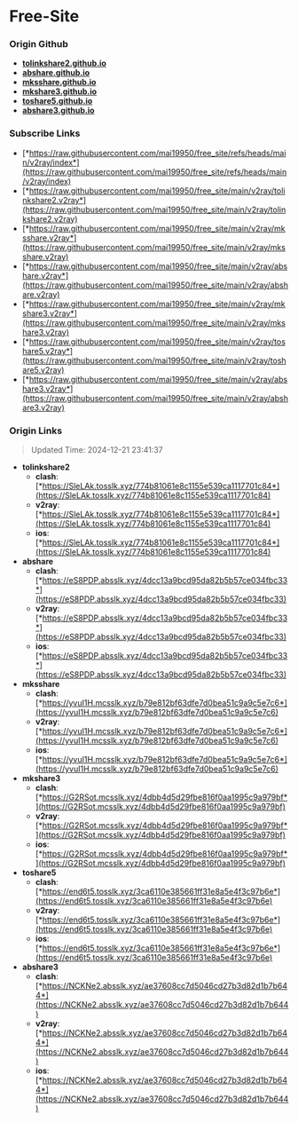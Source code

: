 # Free-Site

### Origin Github

- [**tolinkshare2.github.io**](https://github.com/tolinkshare2/tolinkshare2.github.io)
- [**abshare.github.io**](https://github.com/abshare/abshare.github.io)
- [**mksshare.github.io**](https://github.com/mksshare/mksshare.github.io)
- [**mkshare3.github.io**](https://github.com/mkshare3/mkshare3.github.io)
- [**toshare5.github.io**](https://github.com/toshare5/toshare5.github.io)
- [**abshare3.github.io**](https://github.com/abshare3/abshare3.github.io)

### Subscribe Links

- [*https://raw.githubusercontent.com/mai19950/free_site/refs/heads/main/v2ray/index*](https://raw.githubusercontent.com/mai19950/free_site/refs/heads/main/v2ray/index)
- [*https://raw.githubusercontent.com/mai19950/free_site/main/v2ray/tolinkshare2.v2ray*](https://raw.githubusercontent.com/mai19950/free_site/main/v2ray/tolinkshare2.v2ray)
- [*https://raw.githubusercontent.com/mai19950/free_site/main/v2ray/mksshare.v2ray*](https://raw.githubusercontent.com/mai19950/free_site/main/v2ray/mksshare.v2ray)
- [*https://raw.githubusercontent.com/mai19950/free_site/main/v2ray/abshare.v2ray*](https://raw.githubusercontent.com/mai19950/free_site/main/v2ray/abshare.v2ray)
- [*https://raw.githubusercontent.com/mai19950/free_site/main/v2ray/mkshare3.v2ray*](https://raw.githubusercontent.com/mai19950/free_site/main/v2ray/mkshare3.v2ray)
- [*https://raw.githubusercontent.com/mai19950/free_site/main/v2ray/toshare5.v2ray*](https://raw.githubusercontent.com/mai19950/free_site/main/v2ray/toshare5.v2ray)
- [*https://raw.githubusercontent.com/mai19950/free_site/main/v2ray/abshare3.v2ray*](https://raw.githubusercontent.com/mai19950/free_site/main/v2ray/abshare3.v2ray)

### Origin Links

> Updated Time: 2024-12-21 23:41:37

- **tolinkshare2**
  - **clash**: [*https://SleLAk.tosslk.xyz/774b81061e8c1155e539ca1117701c84*](https://SleLAk.tosslk.xyz/774b81061e8c1155e539ca1117701c84)
  - **v2ray**: [*https://SleLAk.tosslk.xyz/774b81061e8c1155e539ca1117701c84*](https://SleLAk.tosslk.xyz/774b81061e8c1155e539ca1117701c84)
  - **ios**: [*https://SleLAk.tosslk.xyz/774b81061e8c1155e539ca1117701c84*](https://SleLAk.tosslk.xyz/774b81061e8c1155e539ca1117701c84)
- **abshare**
  - **clash**: [*https://eS8PDP.absslk.xyz/4dcc13a9bcd95da82b5b57ce034fbc33*](https://eS8PDP.absslk.xyz/4dcc13a9bcd95da82b5b57ce034fbc33)
  - **v2ray**: [*https://eS8PDP.absslk.xyz/4dcc13a9bcd95da82b5b57ce034fbc33*](https://eS8PDP.absslk.xyz/4dcc13a9bcd95da82b5b57ce034fbc33)
  - **ios**: [*https://eS8PDP.absslk.xyz/4dcc13a9bcd95da82b5b57ce034fbc33*](https://eS8PDP.absslk.xyz/4dcc13a9bcd95da82b5b57ce034fbc33)
- **mksshare**
  - **clash**: [*https://yvuI1H.mcsslk.xyz/b79e812bf63dfe7d0bea51c9a9c5e7c6*](https://yvuI1H.mcsslk.xyz/b79e812bf63dfe7d0bea51c9a9c5e7c6)
  - **v2ray**: [*https://yvuI1H.mcsslk.xyz/b79e812bf63dfe7d0bea51c9a9c5e7c6*](https://yvuI1H.mcsslk.xyz/b79e812bf63dfe7d0bea51c9a9c5e7c6)
  - **ios**: [*https://yvuI1H.mcsslk.xyz/b79e812bf63dfe7d0bea51c9a9c5e7c6*](https://yvuI1H.mcsslk.xyz/b79e812bf63dfe7d0bea51c9a9c5e7c6)
- **mkshare3**
  - **clash**: [*https://G2RSot.mcsslk.xyz/4dbb4d5d29fbe816f0aa1995c9a979bf*](https://G2RSot.mcsslk.xyz/4dbb4d5d29fbe816f0aa1995c9a979bf)
  - **v2ray**: [*https://G2RSot.mcsslk.xyz/4dbb4d5d29fbe816f0aa1995c9a979bf*](https://G2RSot.mcsslk.xyz/4dbb4d5d29fbe816f0aa1995c9a979bf)
  - **ios**: [*https://G2RSot.mcsslk.xyz/4dbb4d5d29fbe816f0aa1995c9a979bf*](https://G2RSot.mcsslk.xyz/4dbb4d5d29fbe816f0aa1995c9a979bf)
- **toshare5**
  - **clash**: [*https://end6t5.tosslk.xyz/3ca6110e385661ff31e8a5e4f3c97b6e*](https://end6t5.tosslk.xyz/3ca6110e385661ff31e8a5e4f3c97b6e)
  - **v2ray**: [*https://end6t5.tosslk.xyz/3ca6110e385661ff31e8a5e4f3c97b6e*](https://end6t5.tosslk.xyz/3ca6110e385661ff31e8a5e4f3c97b6e)
  - **ios**: [*https://end6t5.tosslk.xyz/3ca6110e385661ff31e8a5e4f3c97b6e*](https://end6t5.tosslk.xyz/3ca6110e385661ff31e8a5e4f3c97b6e)
- **abshare3**
  - **clash**: [*https://NCKNe2.absslk.xyz/ae37608cc7d5046cd27b3d82d1b7b644*](https://NCKNe2.absslk.xyz/ae37608cc7d5046cd27b3d82d1b7b644)
  - **v2ray**: [*https://NCKNe2.absslk.xyz/ae37608cc7d5046cd27b3d82d1b7b644*](https://NCKNe2.absslk.xyz/ae37608cc7d5046cd27b3d82d1b7b644)
  - **ios**: [*https://NCKNe2.absslk.xyz/ae37608cc7d5046cd27b3d82d1b7b644*](https://NCKNe2.absslk.xyz/ae37608cc7d5046cd27b3d82d1b7b644)
